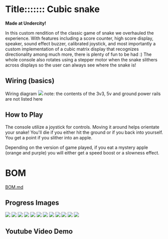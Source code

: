 # Title:::::::  Cubic snake
**Made at Undercity!**

In this custom rendition of the classic game of snake we overhauled the experience. With features including a score counter, high score display, speaker, sound effect buzzer, calibrated joystick, and most importantly a custom implementation of a cubic matrix display that recognizes directionality among much more, there is plenty of fun to be had :) The whole console also rotates using a stepper motor when the snake slithers across displays so the user can always see where the snake is!

## Wiring (basics)
Wiring diagram
![](https://hc-cdn.hel1.your-objectstorage.com/s/v3/2de1a266bce7828968c403d91e97c8bbd1fd7291_screenshot_2025-07-14_at_5.47.54___am.png)
note: the contents of the 3v3, 5v and ground power rails are not listed here

## How to Play
The console utilize a joystick for controls. Moving it around helps orientate your snake! You'll die if you either hit the ground or if you back into yourself. You get a point if you slither into an apple. 

Depending on the version of game played, if you eat a mystery apple (orange and purple) you will either get a speed boost or a slowness effect.


# BOM
[BOM.md](./BOM.md)

## Progress Images

![](https://hc-cdn.hel1.your-objectstorage.com/s/v3/f4d620df608c555d0187d38d6079df29e771905f_screenshot_2025-07-14_at_6.34.10___am.png)
![](https://hc-cdn.hel1.your-objectstorage.com/s/v3/2cf85c081f7e452530a4885bebc7b8a49103536f_screenshot_2025-07-14_at_6.34.20___am.png)
![](https://hc-cdn.hel1.your-objectstorage.com/s/v3/3547d9a33dbcbcf1bbd33689e553c963c24d74e7_screenshot_2025-07-14_at_6.34.30___am.png)
![](https://hc-cdn.hel1.your-objectstorage.com/s/v3/fcafcea8fa0b0312924e488a7fa3134403d9ddd8_screenshot_2025-07-14_at_6.34.47___am.png)
![](https://hc-cdn.hel1.your-objectstorage.com/s/v3/ea261f4ebbe5fd2b7033bd5aa11f547e322eb9da_screenshot_2025-07-14_at_6.34.42___am.png)
![](https://hc-cdn.hel1.your-objectstorage.com/s/v3/e2fce9c1e06078eba5f7af8e8fe7b007268c3b1c_screenshot_2025-07-14_at_6.34.53___am.png)
![](https://hc-cdn.hel1.your-objectstorage.com/s/v3/4a6b44bf79834f858d8c33265149d02dc6ba76e2_screenshot_20250714_055347_gallery.jpg)
![](https://hc-cdn.hel1.your-objectstorage.com/s/v3/9df37f272e0c45995609d3feb5ca455b564b17aa_20250713_214536.jpg)
![](https://hc-cdn.hel1.your-objectstorage.com/s/v3/3d2f25cd7f861dd7378a31490b05ac5689eee409_20250713_215657.jpg)
![](https://hc-cdn.hel1.your-objectstorage.com/s/v3/b8d6f75cd0436690528a9bdbf60b98f2f0ccc8fc_20250714_022044.jpg)
![](https://hc-cdn.hel1.your-objectstorage.com/s/v3/976a8a5962b9634bf71df9a14f1bfe6ae98b0f6f_20250714_033503.jpg)
![](https://hc-cdn.hel1.your-objectstorage.com/s/v3/754095bf47fd2df0fdaaa8e26cea49e38c35b3d9_screenshot_2025-07-14_at_6.35.15___am.png)

## Youtube Video Demo